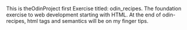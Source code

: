 This is theOdinProject first Exercise titled: odin_recipes. The foundation exercise to web development starting with HTML.
At the end of odin-recipes, html tags and semantics will be on my finger tips.
